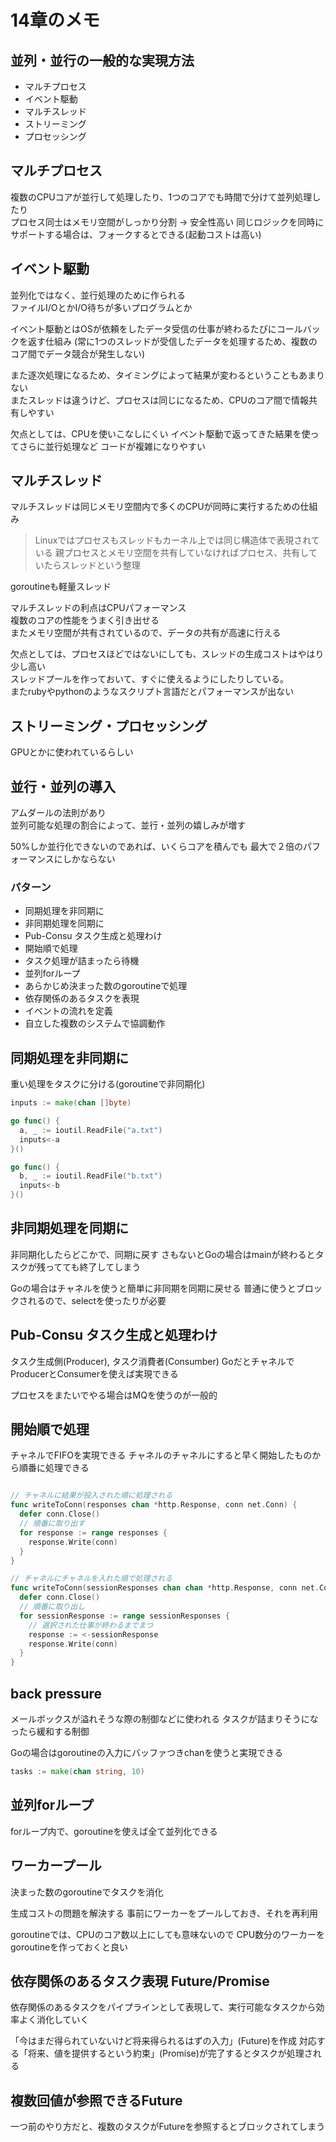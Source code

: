# 14章のメモ

## 並列・並行の一般的な実現方法

* マルチプロセス
* イベント駆動
* マルチスレッド
* ストリーミング
* プロセッシング

## マルチプロセス

複数のCPUコアが並行して処理したり、1つのコアでも時間で分けて並列処理したり  
プロセス同士はメモリ空間がしっかり分割 -> 安全性高い
同じロジックを同時にサポートする場合は、フォークするとできる(起動コストは高い)

## イベント駆動

並列化ではなく、並行処理のために作られる  
ファイルI/OとかI/O待ちが多いプログラムとか  

イベント駆動とはOSが依頼をしたデータ受信の仕事が終わるたびにコールバックを返す仕組み
(常に1つのスレッドが受信したデータを処理するため、複数のコア間でデータ競合が発生しない)

また逐次処理になるため、タイミングによって結果が変わるということもあまりない  
またスレッドは違うけど、プロセスは同じになるため、CPUのコア間で情報共有しやすい

欠点としては、CPUを使いこなしにくい
イベント駆動で返ってきた結果を使ってさらに並行処理など
コードが複雑になりやすい

## マルチスレッド

マルチスレッドは同じメモリ空間内で多くのCPUが同時に実行するための仕組み

> Linuxではプロセスもスレッドもカーネル上では同じ構造体で表現されている
> 親プロセスとメモリ空間を共有していなければプロセス、共有していたらスレッドという整理

goroutineも軽量スレッド

マルチスレッドの利点はCPUパフォーマンス  
複数のコアの性能をうまく引き出せる  
またメモリ空間が共有されているので、データの共有が高速に行える

欠点としては、プロセスほどではないにしても、スレッドの生成コストはやはり少し高い  
スレッドプールを作っておいて、すぐに使えるようにしたりしている。  
またrubyやpythonのようなスクリプト言語だとパフォーマンスが出ない

## ストリーミング・プロセッシング

GPUとかに使われているらしい  

## 並行・並列の導入

アムダールの法則があり  
並列可能な処理の割合によって、並行・並列の嬉しみが増す

50%しか並行化できないのであれば、いくらコアを積んでも
最大で２倍のパフォーマンスにしかならない

### パターン

* 同期処理を非同期に
* 非同期処理を同期に
* Pub-Consu タスク生成と処理わけ
* 開始順で処理
* タスク処理が詰まったら待機
* 並列forループ
* あらかじめ決まった数のgoroutineで処理
* 依存関係のあるタスクを表現
* イベントの流れを定義
* 自立した複数のシステムで協調動作

## 同期処理を非同期に

重い処理をタスクに分ける(goroutineで非同期化)

```go
inputs := make(chan []byte)

go func() {
  a, _ := ioutil.ReadFile("a.txt")
  inputs<-a
}()

go func() {
  b, _ := ioutil.ReadFile("b.txt")
  inputs<-b
}()
```

## 非同期処理を同期に

非同期化したらどこかで、同期に戻す
さもないとGoの場合はmainが終わるとタスクが残ってても終了してしまう

Goの場合はチャネルを使うと簡単に非同期を同期に戻せる
普通に使うとブロックされるので、selectを使ったりが必要


## Pub-Consu タスク生成と処理わけ

タスク生成側(Producer), タスク消費者(Consumber)
GoだとチャネルでProducerとConsumerを使えば実現できる

プロセスをまたいでやる場合はMQを使うのが一般的

## 開始順で処理

チャネルでFIFOを実現できる
チャネルのチャネルにすると早く開始したものから順番に処理できる

```go

// チャネルに結果が投入された順に処理される
func writeToConn(responses chan *http.Response, conn net.Conn) {
  defer conn.Close()
  // 順番に取り出す
  for response := range responses {
    response.Write(conn)
  }
}

// チャネルにチャネルを入れた順で処理される
func writeToConn(sessionResponses chan chan *http.Response, conn net.Conn) {
  defer conn.Close()
  // 順番に取り出し
  for sessionResponse := range sessionResponses {
    // 選択された仕事が終わるまでまつ
    response := <-sessionResponse
    response.Write(conn)
  }
}
```

## back pressure

メールボックスが溢れそうな際の制御などに使われる
タスクが詰まりそうになったら緩和する制御

Goの場合はgoroutineの入力にバッファつきchanを使うと実現できる

```go
tasks := make(chan string, 10)
```

## 並列forループ

forループ内で、goroutineを使えば全て並列化できる

## ワーカープール

決まった数のgoroutineでタスクを消化  

生成コストの問題を解決する
事前にワーカーをプールしておき、それを再利用

goroutineでは、CPUのコア数以上にしても意味ないので
CPU数分のワーカーをgoroutineを作っておくと良い

## 依存関係のあるタスク表現 Future/Promise

依存関係のあるタスクをパイプラインとして表現して、実行可能なタスクから効率よく消化していく

「今はまだ得られていないけど将来得られるはずの入力」(Future)を作成
対応する「将来、値を提供するという約束」(Promise)が完了するとタスクが処理される

## 複数回値が参照できるFuture

一つ前のやり方だと、複数のタスクがFutureを参照するとブロックされてしまう  
